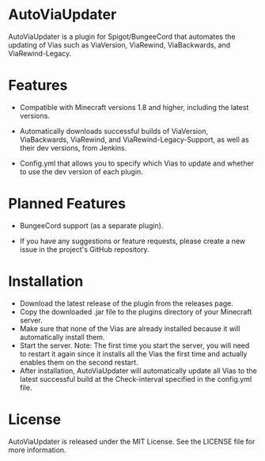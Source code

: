 # AutoViaUpdater
AutoViaUpdater is a plugin for Spigot/BungeeCord that automates the updating of Vias such as ViaVersion, ViaRewind, ViaBackwards, and ViaRewind-Legacy.

# Features
- Compatible with Minecraft versions 1.8 and higher, including the latest versions.

- Automatically downloads successful builds of ViaVersion, ViaBackwards, ViaRewind, and ViaRewind-Legacy-Support, as well as their dev versions, from Jenkins.

- Config.yml that allows you to specify which Vias to update and whether to use the dev version of each plugin.

# Planned Features
- BungeeCord support (as a separate plugin).

- If you have any suggestions or feature requests, please create a new issue in the project's GitHub repository.

# Installation
- Download the latest release of the plugin from the releases page.
- Copy the downloaded .jar file to the plugins directory of your Minecraft server.
- Make sure that none of the Vias are already installed because it will automatically install them.
- Start the server. Note: The first time you start the server, you will need to restart it again since it installs all the Vias the first time and actually enables them on the second restart.
- After installation, AutoViaUpdater will automatically update all Vias to the latest successful build at the Check-interval specified in the config.yml file.

# License
AutoViaUpdater is released under the MIT License. See the LICENSE file for more information.
